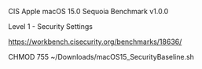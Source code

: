 CIS Apple macOS 15.0 Sequoia Benchmark v1.0.0

Level 1 - Security Settings

https://workbench.cisecurity.org/benchmarks/18636/




CHMOD 755 ~/Downloads/macOS15_SecurityBaseline.sh
